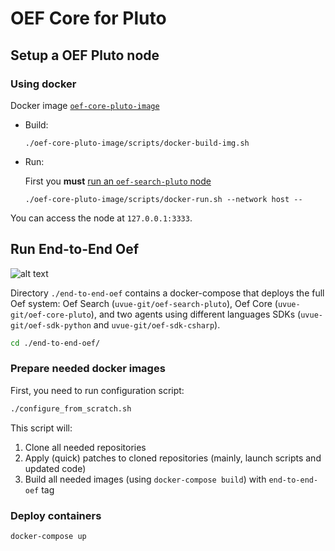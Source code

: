 # OEF Core for Pluto

## Setup a OEF Pluto node

### Using docker 
Docker image [`oef-core-pluto-image`](https://github.com/uvue-git/oef-core-pluto/tree/master/oef-core-pluto-image)

- Build:
 
      ./oef-core-pluto-image/scripts/docker-build-img.sh
    
- Run:

  First you **must** [run an `oef-search-pluto` node](https://github.com/uvue-git/oef-search-pluto/blob/docker-img/README.md)

      ./oef-core-pluto-image/scripts/docker-run.sh --network host --


You can access the node at `127.0.0.1:3333`.

## Run End-to-End Oef

![alt text](https://github.com/uvue-git/oef-core-pluto/wiki/basic-end-to-end.jpg "Basic end-to-end Oef")

Directory `./end-to-end-oef` contains a docker-compose that deploys the full Oef system: Oef Search (`uvue-git/oef-search-pluto`), Oef Core (`uvue-git/oef-core-pluto`), and two agents using different languages SDKs (`uvue-git/oef-sdk-python` and `uvue-git/oef-sdk-csharp`).
```bash
cd ./end-to-end-oef/
```

### Prepare needed docker images
First, you need to run configuration script:
```bash
./configure_from_scratch.sh
```
This script will:

1. Clone all needed repositories
2. Apply (quick) patches to cloned repositories (mainly, launch scripts and updated code)
3. Build all needed images (using `docker-compose build`) with `end-to-end-oef` tag

### Deploy containers
```bash
docker-compose up
```
 
